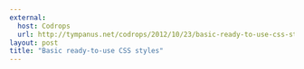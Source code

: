 ```yaml
---
external: 
  host: Codrops
  url: http://tympanus.net/codrops/2012/10/23/basic-ready-to-use-css-styles/
layout: post
title: "Basic ready-to-use CSS styles"
---
```

